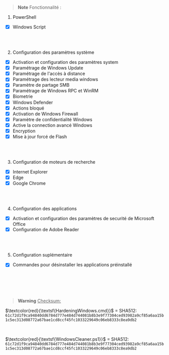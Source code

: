 > __Note__ Fonctionnalité :

1. PowerShell
- [x] Windows Script

<br>
<br>

2. Configuration des paramètres système
- [x] Activation et configuration des paramètres system
- [x] Paramétrage de Windows Update
- [x] Paramétrage de l'accès à distance
- [x] Paramétrage des lecteur media windows
- [x] Paramètre de partage SMB
- [x] Paramétrage de Windows RPC et WinRM
- [x] Biometrie
- [x] Windows Defender
- [x] Actions bloqué
- [x] Activation de Windows Firewall
- [x] Paramètre de confidentialité Windows
- [x] Active la connection avancé Windows
- [x] Encryption
- [x] Mise à jour forcé de Flash

<br>
<br>

3. Configuration de moteurs de recherche
- [x] Internet Explorer
- [x] Edge
- [x] Google Chrome

<br>
<br>

4. Configuration des applications
- [x] Activation et configuration des paramètres de securité de Microsoft Office
- [x] Configuration de Adobe Reader

<br>
<br>

5. Configuration suplémentaire
- [x] Commandes pour désinstaller les applications préinstallé

<br>
<br>
<br>
<br>

> __Warning__ <ins>Checksum:</ins>

<span> $\textcolor{red}{\textsf{HardeningWindows.cmd}}$ </span> = SHA512: <code>61c72d1f9ca94840dd6784d777e484d744081b8b3e9f77304ced93982a9cf85a6aa15b1c5ec313d08772a67bae1cd8ccf45fc1033229649c06eb8333c8ea9db2</code>

<br>

<span> $\textcolor{red}{\textsf{WindowsCleaner.ps1}}$ </sapn> = SHA512: <code>61c72d1f9ca94840dd6784d777e484d744081b8b3e9f77304ced93982a9cf85a6aa15b1c5ec313d08772a67bae1cd8ccf45fc1033229649c06eb8333c8ea9db2</code>
